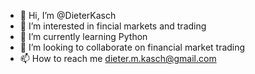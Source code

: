 - 👋 Hi, I’m @DieterKasch
- 👀 I’m interested in fincial markets and trading
- 🌱 I’m currently learning Python 
- 💞️ I’m looking to collaborate on financial market trading
- 📫 How to reach me dieter.m.kasch@gmail.com

<!---
DieterKasch/DieterKasch is a ✨ special ✨ repository because its `README.md` (this file) appears on your GitHub profile.
You can click the Preview link to take a look at your changes.
--->
